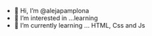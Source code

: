 - 👋 Hi, I’m @alejapamplona
- 👀 I’m interested in ...learning
- 🌱 I’m currently learning ... HTML, Css and Js


<!---
alejapamplona/alejapamplona is a ✨ special ✨ repository because its `README.md` (this file) appears on your GitHub profile.
You can click the Preview link to take a look at your changes.
--->
